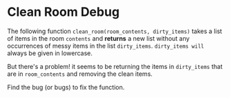 # Clean Room Debug

The following function `clean_room(room_contents, dirty_items)` takes a list of items in the room `contents` and **returns** a new list 
without any occurrences of messy items in the list `dirty_items`. `dirty_items will` always be given in lowercase.

But there's a problem! it seems to be returning the items in `dirty_items` that are in `room_contents` and removing the clean items.

Find the bug (or bugs) to fix the function.

